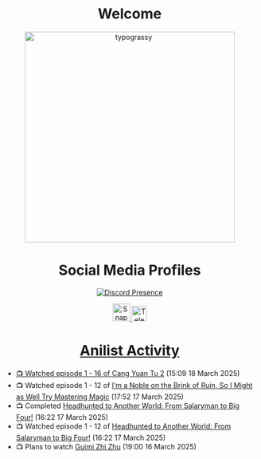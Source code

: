 <div align="center">

# Welcome
<a href="https://github.com/kawarimidoll/typograssy">
    <img alt="typograssy" src="https://typograssy.deno.dev/api?text=%E3%82%88%E3%81%86%E3%81%93%E3%81%9D%E3%81%BF%E3%81%AA%E3%81%95%E3%82%93%20-%20Sheby--&&l0=none&l1=82d9d0&l2=027353&l3=038c4c&l4=01402e&bg=none&frame=none&speed=100&comment=" width="421.99">
</a>

</div>

<div align="center">

# Social Media Profiles

[![Discord Presence](https://lanyard.cnrad.dev/api/612532963938271232)](https://discord.com/users/612532963938271232)


<a href="https://www.snapchat.com/add/a.sheby" title="Snapchat Profile">
    <img src="https://www.freepnglogos.com/uploads/snapchat-logo-png-0.png" width="35" alt="Snapchat Logo" />


<a href="https://t.me/ASheby" title="Telegram Profile">
    <img src="https://www.freepnglogos.com/uploads/telegram-logo-png-0.png" width="30" alt="Telegram Logo" />


</div>

<div align="center">

# Anilist Activity

</div>

<!-- ANILIST_ACTIVITY:start -->

-   📺 Watched episode 1 - 16 of [Cang Yuan Tu 2](https://anilist.co/anime/185719) (15:09 18 March 2025)
-   📺 Watched episode 1 - 12 of [I’m a Noble on the Brink of Ruin, So I Might as Well Try Mastering Magic](https://anilist.co/anime/176063) (17:52 17 March 2025)
-   📺 Completed [Headhunted to Another World: From Salaryman to Big Four!](https://anilist.co/anime/179689) (16:22 17 March 2025)
-   📺 Watched episode 1 - 12 of [Headhunted to Another World: From Salaryman to Big Four!](https://anilist.co/anime/179689) (16:22 17 March 2025)
-   📺 Plans to watch [Guimi Zhi Zhu](https://anilist.co/anime/137667) (19:00 16 March 2025)

<!-- ANILIST_ACTIVITY:end -->
